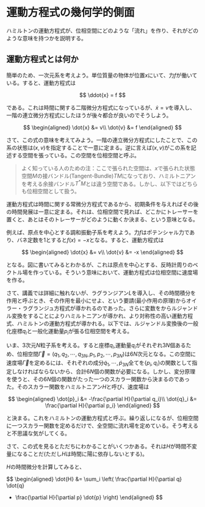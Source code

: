 # 運動方程式の幾何学的側面

ハミルトンの運動方程式が、位相空間にどのような「流れ」を作り、それがどのような意味を持つかを説明する。

## 運動方程式とは何か

簡単のため、一次元系を考えよう。単位質量の物体が位置$x$にいて、力$f$が働いている。すると、運動方程式は

$$
\ddot{x} = f
$$

である。これは時間に関する二階微分方程式になっているが、$\dot{x} = v$を導入し、一階の連立微分方程式にしたほうが後々都合が良いのでそうしよう。

$$
\begin{aligned}
\dot{x} &= v\\
\dot{v} &= f
\end{aligned}
$$

さて、この式の意味を考えてみよう。一階の連立微分方程式にしたことで、この系の状態は$(x,v)$を指定することで一意に定まる。逆に言えば$(x,v)$がこの系を記述する空間を張っている。この空間を位相空間と呼ぶ。

> よく知っている人のための注：ここで張られた空間は、$x$で張られた状態空間$M$の接バンドル(Tangent-Bundle)$TM$になっており、ハミルトニアンを考える余接バンドル$T^*M$とは違う空間である。しかし、以下ではどちらも位相空間として扱う。

運動方程式は時間に関する常微分方程式であるから、初期条件を与えればその後の時間発展は一意に定まる。それは、位相空間で見れば、どこかにトレーサーを置くと、あとはそのトレーサーがどのように動くか決まる、という意味となる。

例えば、原点を中心とする調和振動子系を考えよう。力$f$はポテンシャル力であり、バネ定数を1とすると$f(x) = -x$となる。すると、運動方程式は

$$
\begin{aligned}
\dot{x} &= v\\
\dot{v} &= -x
\end{aligned}
$$

となる。図に書いてみるとわかるが、これは原点を中心とする、反時計周りのベクトル場を作っている。そういう意味において、運動方程式は位相空間に速度場を作る。

さて、講義では詳細に触れないが、ラグランジアン$L$を導入し、その時間積分を作用と呼ぶとき、その作用を最小にせよ、という要請(最小作用の原理)からオイラー・ラグランジュ方程式が導かれるのであった。さらに変数をからルジャンドル変換をすることによりハミルトニアンが導かれ、より対称性の高い運動方程式、ハミルトンの運動方程式が導かれる。以下では、ルジャンドル変換後の一般化座標$q_i$と一般化運動量$p_i$が張る位相空間を考える。

いま、3次元$N$粒子系を考える。すると座標$q_i$,運動量$q_i$がそれぞれ$3N$個あるため、位相空間$\vec{\Gamma} = (q_1, q_2, \cdots, q_{3N}, p_1, p_2, \cdots, p_{3N})$は$6N$次元となる。この空間に
速度場$\vec{\Gamma}$を定めるには、それぞれの成分$\dot{q}_1, \cdots, \dot{p}_{3N}$全てを$\{p_i, q_i\}$の関数として指定しなければならないから、合計$6N$個の関数が必要になる。しかし、変分原理を使うと、その$6N$個の関数がたった一つのスカラー関数から決まるのであった。そのスカラー関数をハミルトニアン$H$と呼び、速度場は

$$
\begin{aligned}
\dot{p}_i &= -\frac{\partial H}{\partial q_i}\\
\dot{q}_i &= \frac{\partial H}{\partial p_i}
\end{aligned}
$$

と決まる。これをハミルトンの運動方程式と呼ぶ。繰り返しになるが、位相空間に一つスカラー関数を定めるだけで、全空間に流れ場を定めている。そう考えると不思議な気がしてくる。

さて、この式を見るとただちにわかることがいくつかある。それは$H$が時間不変量になることだ(ただし$H$は時間に陽に依存しないとする)。

$H$の時間微分を計算してみると、

$$
\begin{aligned}
\dot{H} &= \sum_i 
\left(
\frac{\partial H}{\partial q} \dot{q}
+ \frac{\partial H}{\partial p} \dot{p}
\right)
\end{aligned}
$$
